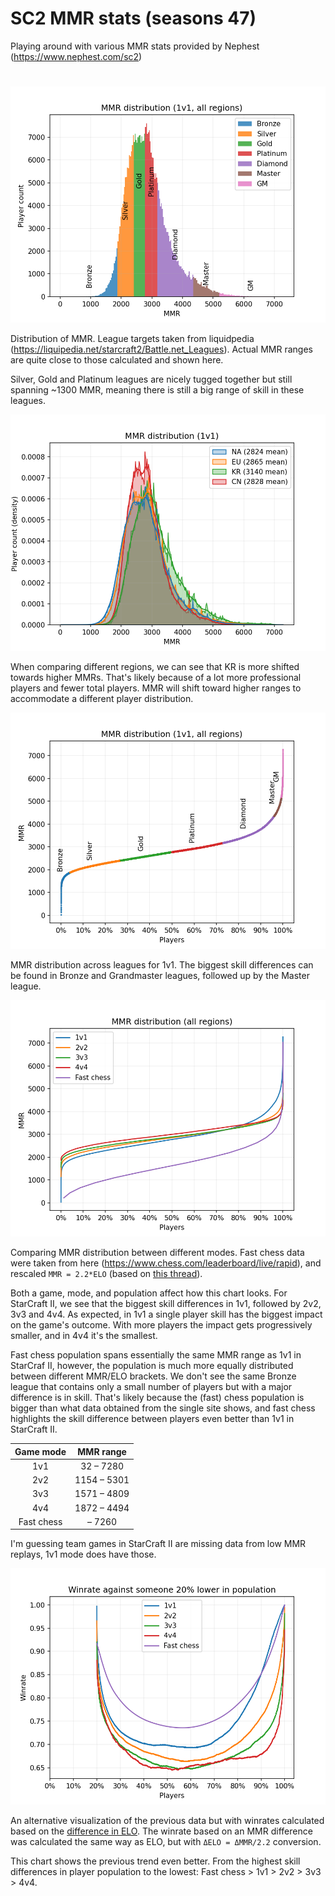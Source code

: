 # SC2 MMR stats (seasons 47)

Playing around with various MMR stats provided by Nephest (https://www.nephest.com/sc2)

#

![Screenshot](./MMR_hist.png)

Distribution of MMR. League targets taken from liquidpedia (https://liquipedia.net/starcraft2/Battle.net_Leagues). Actual MMR ranges are quite close to those calculated and shown here.

Silver, Gold and Platinum leagues are nicely tugged together but still spanning ~1300 MMR, meaning there is still a big range of skill in these leagues.

![Screenshot](./MMR_dist_region_compare.png)

When comparing different regions, we can see that KR is more shifted towards higher MMRs. That's likely because of a lot more professional players and fewer total players. MMR will shift toward higher ranges to accommodate a different player distribution.

![Screenshot](./MMR_dist_1v1.png)

MMR distribution across leagues for 1v1. The biggest skill differences can be found in Bronze and Grandmaster leagues, followed up by the Master league.

![Screenshot](./MMR_dist_comparing_modes.png)

Comparing MMR distribution between different modes. Fast chess data were taken from here (https://www.chess.com/leaderboard/live/rapid), and rescaled `MMR = 2.2*ELO` (based on [this thread](https://www.reddit.com/r/starcraft/comments/6dn6jf/does_anybody_have_more_detailed_stats_on_mmr/)).

Both a game, mode, and population affect how this chart looks. For StarCraft II, we see that the biggest skill differences in 1v1, followed by 2v2, 3v3 and 4v4. As expected, in 1v1 a single player skill has the biggest impact on the game's outcome. With more players the impact gets progressively smaller, and in 4v4 it's the smallest.

Fast chess population spans essentially the same MMR range as 1v1 in StarCraf II, however, the population is much more equally distributed between different MMR/ELO brackets. We don't see the same Bronze league that contains only a small number of players but with a major difference is in skill. That's likely because the (fast) chess population is bigger than what data obtained from the single site shows, and fast chess highlights the skill difference between players even better than 1v1 in StarCraft II.

| Game mode  | MMR range 
:---: |  :---:
|1v1 | 32 – 7280 |
|2v2 | 1154 – 5301 |
|3v3 | 1571 – 4809 |
|4v4 | 1872 – 4494 |
| Fast chess | – 7260 |


I'm guessing team games in StarCraft II are missing data from low MMR replays, 1v1 mode does have those.

![Screenshot](./Winrate.png) 

An alternative visualization of the previous data but with winrates calculated based on the [difference in ELO](https://en.wikipedia.org/wiki/Elo_rating_system#Mathematical_details). The winrate based on an MMR difference was calculated the same way as ELO, but with `ΔELO = ΔMMR/2.2` conversion.

This chart shows the previous trend even better. From the highest skill differences in player population to the lowest: Fast chess > 1v1 > 2v2 > 3v3 > 4v4.